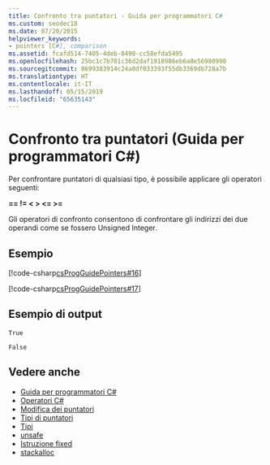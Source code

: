 ```yaml
---
title: Confronto tra puntatori - Guida per programmatori C#
ms.custom: seodec18
ms.date: 07/20/2015
helpviewer_keywords:
- pointers [C#], comparison
ms.assetid: fcafd514-7405-4deb-8490-cc58efda5495
ms.openlocfilehash: 25bc1c7b701c36d2daf1918986eb6a8e56980990
ms.sourcegitcommit: 8699383914c24a0df033393f55db3369db728a7b
ms.translationtype: HT
ms.contentlocale: it-IT
ms.lasthandoff: 05/15/2019
ms.locfileid: "65635143"
---
```

# <a name="pointer-comparison-c-programming-guide"></a>Confronto tra puntatori (Guida per programmatori C#)
Per confrontare puntatori di qualsiasi tipo, è possibile applicare gli operatori seguenti:  
  
 **==   !=   \<   >   \<=   >=**  
  
 Gli operatori di confronto consentono di confrontare gli indirizzi dei due operandi come se fossero Unsigned Integer.  
  
## <a name="example"></a>Esempio  
 [!code-csharp[csProgGuidePointers#16](~/samples/snippets/csharp/VS_Snippets_VBCSharp/csProgGuidePointers/CS/Pointers2.cs#16)]  
  
 [!code-csharp[csProgGuidePointers#17](~/samples/snippets/csharp/VS_Snippets_VBCSharp/csProgGuidePointers/CS/Pointers.cs#17)]  
  
## <a name="sample-output"></a>Esempio di output  
 `True`  
  
 `False`  
  
## <a name="see-also"></a>Vedere anche

- [Guida per programmatori C#](../../../csharp/programming-guide/index.md)
- [Operatori C#](../../../csharp/language-reference/operators/index.md)
- [Modifica dei puntatori](../../../csharp/programming-guide/unsafe-code-pointers/how-to-increment-and-decrement-pointers.md)
- [Tipi di puntatori](../../../csharp/programming-guide/unsafe-code-pointers/pointer-types.md)
- [Tipi](../../../csharp/language-reference/keywords/types.md)
- [unsafe](../../../csharp/language-reference/keywords/unsafe.md)
- [Istruzione fixed](../../../csharp/language-reference/keywords/fixed-statement.md)
- [stackalloc](../../../csharp/language-reference/keywords/stackalloc.md)
